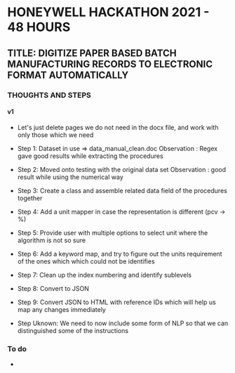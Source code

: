 # HONEYWELL HACKATHON 2021 - 48 HOURS
## TITLE: DIGITIZE PAPER BASED BATCH MANUFACTURING RECORDS TO ELECTRONIC FORMAT AUTOMATICALLY


### THOUGHTS AND STEPS


#### v1
 - Let's just delete pages we do not need in the docx file, and work with only those which we need
 - Step 1: Dataset in use => data_manual_clean.doc  Observation : Regex gave good results while extracting the procedures
 - Step 2: Moved onto testing with the original data set Observation : good result while using the numerical way
 - Step 3: Create a class and assemble related data field of the procedures together
 - Step 4: Add a unit mapper in case the representation is different (pcv -> %)
 - Step 5: Provide user with multiple options to select unit where the algorithm is not so sure
 - Step 6: Add a keyword map, and try to figure out the units requirement of the ones which which could not be identifies
 - Step 7: Clean up the index numbering and identify sublevels
 - Step 8: Convert to JSON
 - Step 9: Convert JSON to HTML with reference IDs which will help us map any changes immediately

 - Step Uknown: We need to now include some form of NLP so that we can distinguished some of the instructions


### To do
- 


